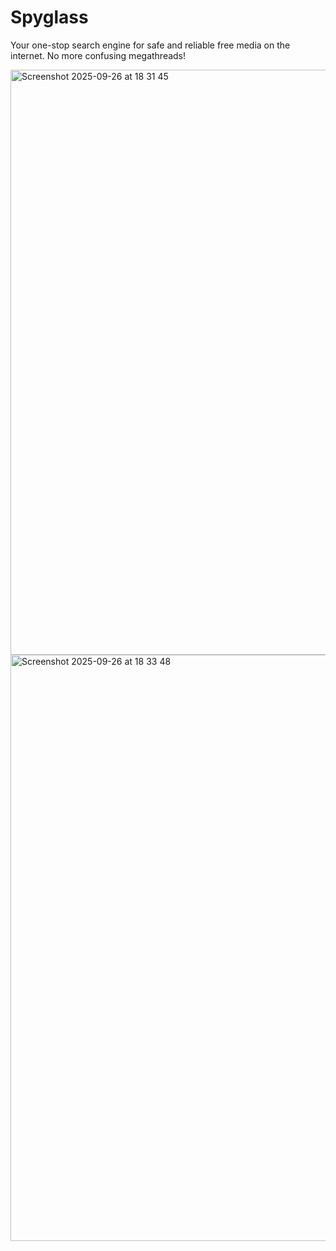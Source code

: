 # Spyglass

Your one-stop search engine for safe and reliable free media on the internet. No more confusing megathreads!


<img width="1680" height="936" alt="Screenshot 2025-09-26 at 18 31 45" src="https://github.com/user-attachments/assets/3a312a87-5c85-432f-841b-8447570a6ef7" />
<img width="1680" height="938" alt="Screenshot 2025-09-26 at 18 33 48" src="https://github.com/user-attachments/assets/6c9c8ed1-1765-46dd-9690-6e43f1b30899" />
